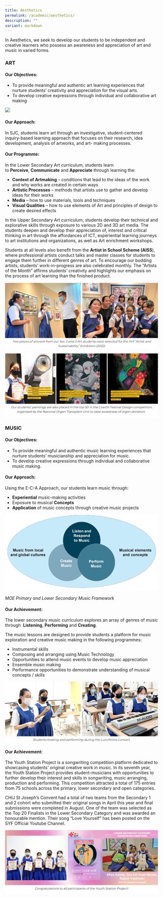 ```yaml
---
title: Aesthetics
permalink: /academic/aesthetics/
description: ""
variant: markdown
---
```

In Aesthetics, we seek to develop our students to be independent and creative learners who possess an awareness and appreciation of art and music in varied forms.  

### **ART**

#### **Our Objectives:**
*   To provide meaningful and authentic art learning experiences that nurture students’ creativity and appreciation for the visual arts. 
*   To develop creative expressions through individual and collaborative art making  

![](/images/Curriculum/Aesthetics/Art/artframework2.png)

#### **Our Approach:**

In SJC, students learn art through an investigative, student-centered inquiry-based learning approach that focuses on their research, idea development, analysis of artworks, and art- making processes. 

#### **Our Programme:**

In the Lower Secondary Art curriculum, students learn to **Perceive**, **Communicate** and **Appreciate** through learning the:  
*   **Context of Artmaking** – conditions that lead to the ideas of the work and why works are created in certain ways
*   **Artistic Processes** – methods that artists use to gather and develop ideas for their works
*   **Media** – how to use materials, tools and techniques
*   **Visual Qualities** – how to use elements of Art and principles of design to create desired effects

In the Upper Secondary Art curriculum, students develop their technical and explorative skills through exposure to various 2D and 3D art media. The students deepen and develop their appreciation of, interest and critical thinking in art through the affordances of ICT, experiential learning journeys to art institutions and organizations, as well as Art enrichment workshops.

Students at all levels also benefit from the **Artist in School Scheme (AISS**), where professional artists conduct talks and master classes for students to engage them further in different genres of art. To encourage our budding artists, students’ work-in-progress are also celebrated monthly. The “Artists of the Month” affirms students’ creativity and highlights our emphasis on the process of art learning than the finished product.

![](/images/Curriculum/Aesthetics/Art/A2.png)

![](/images/Curriculum/Aesthetics/Art/A3.png)

### **MUSIC**

#### **Our Objectives:**
*   To provide meaningful and authentic music learning experiences that nurture students’ musicianship and appreciation for music.
*   To develop creative expressions through individual and collaborative music making.

#### **Our Approach:**
Using the E-C-A Approach, our students learn music through:  

*   **Experiential** music-making activities
*   Exposure to musical **Concepts**
*   **Application** of music concepts through creative music projects

![](/images/Curriculum/Aesthetics/Music/M1.png)

_MOE Primary and Lower Secondary Music Framework_

#### **Our Achievement:**
The lower secondary music curriculum explores an array of genres of music through  **Listening**, **Performing** and **Creating**.  

The music lessons are designed to provide students a platform for music exploration and creative music making in the following programmes:

* Instrumental skills
* Composing and arranging using Music Technology
* Opportunities to attend music events to develop music appreciation
* Ensemble music making
* Performance opportunities to demonstrate understanding of musical concepts / skills

![](/images/Curriculum/Aesthetics/Music/M2.png)
 
#### **Our Achievement:**

The Youth Station Project is a songwriting competition platform dedicated to showcasing students' original creative work in music. In its seventh year, the Youth Station Project provides student-musicians with opportunities to further develop their interest and skills in songwriting, music arranging, production and performing. This competition attracted a total of 175 entries from 75 schools across the primary, lower secondary and open categories. 

CHIJ St Joseph’s Convent had a total of two teams from the Secondary 1 and 2 cohort who submitted their original songs in April this year and final submissions were completed in August. One of the team was selected as the Top 20 Finalists in the Lower Secondary Category and was awarded an honourable mention. Their song “Love Yourself” has been posted on the SYF Official Youtube Channel. 

![](/images/Curriculum/Aesthetics/Music/M3.png)
